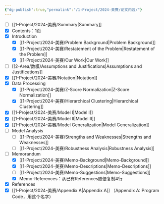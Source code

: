 ```yaml
---
{"dg-publish":true,"permalink":"/1-Project/2024-美赛/论文内容/"}
---
```


- [ ] [[1-Project/2024-美赛/Summary\|Summary]]
- [x] Contents：1页
- [x] Introduction
	- [x] [[1-Project/2024-美赛/Problem Background\|Problem Background]]
	- [x] [[1-Project/2024-美赛/Restatement of the Problem\|Restatement of the Problem]]
	- [x] [[1-Project/2024-美赛/Our Work\|Our Work]]
- [ ] [[2-Area/数模/Assumptions and Justifications\|Assumptions and Justifications]]
- [x] [[1-Project/2024-美赛/Notation\|Notation]]
- [x] Data Processing
	- [x] [[1-Project/2024-美赛/Z-Score Normalization\|Z-Score Normalization]]
	- [x] [[1-Project/2024-美赛/Hierarchical Clustering\|Hierarchical Clustering]]
- [x] [[1-Project/2024-美赛/Model I\|Model I]]
- [x] [[1-Project/2024-美赛/Model II\|Model II]]
- [x] [[1-Project/2024-美赛/Model Generalization\|Model Generalization]]
- [ ] Model Analysis
	- [ ] [[1-Project/2024-美赛/Strengths and Weaknesses\|Strengths and Weaknesses]]
	- [ ] [[1-Project/2024-美赛/Robustness Analysis\|Robustness Analysis]]
- [ ] Memorandum
	- [x] [[1-Project/2024-美赛/Memo-Background\|Memo-Background]]
	- [x] [[1-Project/2024-美赛/Memo-Descriptions\|Memo-Descriptions]]
	- [ ] [[1-Project/2024-美赛/Memo-Suggestions\|Memo-Suggestions]]
	- [x] Memo-References：从已有References随便复制4行
- [x] References
- [x] [[1-Project/2024-美赛/Appendix A\|Appendix A]] （Appendix A: Program Code，用这个名字）

